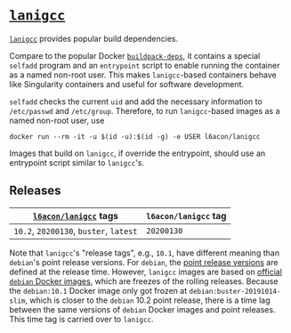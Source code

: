 # [`lanigcc`][1]

[`lanigcc`][1] provides popular build dependencies.

Compare to the popular Docker
[`buildpack-deps`](https://hub.docker.com/_/buildpack-deps),
it contains a special `selfadd` program and an `entrypoint` script to
enable running the container as a named non-root user.
This makes `lanigcc`-based containers behave like Singularity
containers and useful for software development.

`selfadd` checks the current `uid` and add the necessary information
to `/etc/passwd` and `/etc/group`.
Therefore, to run `lanigcc`-based images as a named non-root user,
use

    docker run --rm -it -u $(id -u):$(id -g) -e USER l6acon/lanigcc

Images that build on `lanigcc`, if override the entrypoint, should
use an entrypoint script similar to `lanigcc`'s.

## Releases

[`l6acon/lanigcc`][1] tags | `l6acon/lanigcc` tag
--- | ---
`10.2`, `20200130`, `buster`, `latest` | `20200130`

Note that `lanigcc`'s "release tags", e.g., `10.1`, have different
meaning than `debian`'s point release versions.
For `debian`, the
[point release versions](https://wiki.debian.org/DebianReleases/PointReleases)
are defined at the release time.
However, `lanigcc` images are based on
[official `debian` Docker images](https://hub.docker.com/_/debian),
which are freezes of the rolling releases.
Because the `debian:10.1` Docker image only got frozen at
`debian:buster-20191014-slim`, which is closer to the `debian` 10.2
point release, there is a time lag between the same versions of
`debian` Docker images and point releases.
This time tag is carried over to `lanigcc`.

[1]: https://hub.docker.com/repository/docker/l6acon/lanigcc

